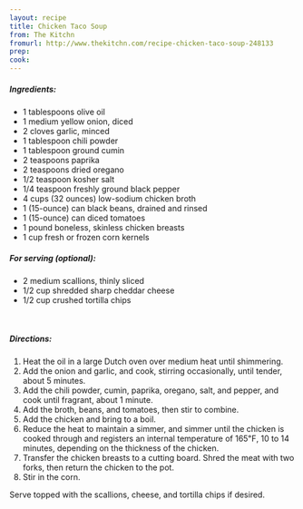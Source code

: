 ```yaml
---
layout: recipe
title: Chicken Taco Soup
from: The Kitchn
fromurl: http://www.thekitchn.com/recipe-chicken-taco-soup-248133
prep: 
cook: 
---
```


##### Ingredients:

* 1 tablespoons olive oil
* 1 medium yellow onion, diced
* 2 cloves garlic, minced
* 1 tablespoon chili powder
* 1 tablespoon ground cumin
* 2 teaspoons paprika
* 2 teaspoons dried oregano
* 1/2 teaspoon kosher salt
* 1/4 teaspoon freshly ground black pepper
* 4 cups (32 ounces) low-sodium chicken broth
* 1 (15-ounce) can black beans, drained and rinsed
* 1 (15-ounce) can diced tomatoes
* 1 pound boneless, skinless chicken breasts
* 1 cup fresh or frozen corn kernels

##### For serving (optional):

* 2 medium scallions, thinly sliced
* 1/2 cup shredded sharp cheddar cheese
* 1/2 cup crushed tortilla chips

<br>

##### Directions:

1. Heat the oil in a large Dutch oven over medium heat until shimmering. 
2. Add the onion and garlic, and cook, stirring occasionally, until tender, about 5 minutes. 
3. Add the chili powder, cumin, paprika, oregano, salt, and pepper, and cook until fragrant, about 1 minute. 
4. Add the broth, beans, and tomatoes, then stir to combine.
5. Add the chicken and bring to a boil. 
6. Reduce the heat to maintain a simmer, and simmer until the chicken is cooked through and registers an internal temperature of 165℉, 10 to 14 minutes, depending on the thickness of the chicken.
7. Transfer the chicken breasts to a cutting board. Shred the meat with two forks, then return the chicken to the pot. 
8. Stir in the corn. 

Serve topped with the scallions, cheese, and tortilla chips if desired. 
